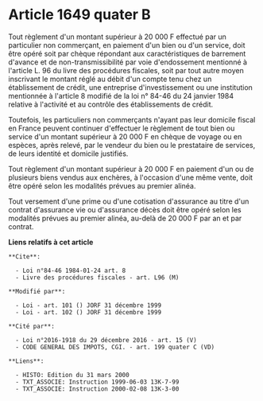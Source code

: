 # Article 1649 quater B

Tout règlement d'un montant supérieur à 20 000 F effectué par un particulier non commerçant, en paiement d'un bien ou d'un
service, doit être opéré soit par chèque répondant aux caractéristiques de barrement d'avance et de non-transmissibilité par
voie d'endossement mentionné à l'article L. 96 du livre des procédures fiscales, soit par tout autre moyen inscrivant le
montant réglé au débit d'un compte tenu chez un établissement de crédit, une entreprise d'investissement ou une institution
mentionnée à l'article 8 modifié de la loi n° 84-46 du 24 janvier 1984 relative à l'activité et au contrôle des
établissements de crédit. 

Toutefois, les particuliers non commerçants n'ayant pas leur domicile fiscal en France peuvent continuer d'effectuer le
règlement de tout bien ou service d'un montant supérieur à 20 000 F en chèque de voyage ou en espèces, après relevé, par le
vendeur du bien ou le prestataire de services, de leurs identité et domicile justifiés.

Tout règlement d'un montant supérieur à 20 000 F en paiement d'un ou de plusieurs biens vendus aux enchères, à l'occasion
d'une même vente, doit être opéré selon les modalités prévues au premier alinéa.

Tout versement d'une prime ou d'une cotisation d'assurance au titre d'un contrat d'assurance vie ou d'assurance décès doit
être opéré selon les modalités prévues au premier alinéa, au-delà de 20 000 F par an et par contrat.

**Liens relatifs à cet article**

	**Cite**:

	  - Loi n°84-46 1984-01-24 art. 8
	  - Livre des procédures fiscales - art. L96 (M)

	**Modifié par**:

	  - Loi - art. 101 () JORF 31 décembre 1999
	  - Loi - art. 102 () JORF 31 décembre 1999

	**Cité par**:

	  - Loi n°2016-1918 du 29 décembre 2016 - art. 15 (V)
	  - CODE GENERAL DES IMPOTS, CGI. - art. 199 quater C (VD)

	**Liens**:

	  - HISTO: Edition du 31 mars 2000
	  - TXT_ASSOCIE: Instruction 1999-06-03 13K-7-99
	  - TXT_ASSOCIE: Instruction 2000-02-08 13K-3-00
